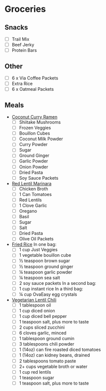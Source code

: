 # Groceries

## Snacks
- [ ] Trail Mix
- [ ] Beef Jerky
- [ ] Protein Bars

## Other
- [ ] 6 x Via Coffee Packets
- [ ] Extra Rice
- [ ] 6 x Oatmeal Packets

## Meals

- [Coconut Curry Ramen](https://www.rei.com/blog/camp/backpacking-recipe-coconut-curry-ramen)
  - [ ] Shiitake Mushrooms
  - [ ] Frozen Veggies
  - [ ] Bouillon Cubes
  - [ ] Coconut Milk Powder
  - [ ] Curry Powder
  - [ ] Sugar
  - [ ] Ground Ginger
  - [ ] Garlic Powder
  - [ ] Onion Powder
  - [ ] Dried Pasta
  - [ ] Soy Sauce Packets

- [Red Lentil Marinara](https://www.rei.com/blog/camp/backpacking-recipes-red-lentil-marinara)
  - [ ] Chicken Broth
  - [ ] 1 Can Tomatoes
  - [ ] Red Lentils
  - [ ] 1 Clove Garlic
  - [ ] Oregano
  - [ ] Basil
  - [ ] Sugar
  - [ ] Salt
  - [ ] Dried Pasta
  - [ ] Olive Oil Packets

- [Fried Rice](https://www.rei.com/blog/camp/backpacking-recipe-fried-rice)
In one bag:
  - [ ] 1 cup Just Veggies
  - [ ] 1 vegetable bouillon cube
  - [ ] ½ teaspoon brown sugar
  - [ ] ½ teaspoon ground ginger
  - [ ] ¼ teaspoon garlic powder
  - [ ] ¼ teaspoon sea salt
  - [ ] 2 soy sauce packets
In a second bag:
  - [ ] 1 cup instant rice
In a third bag:
  - [ ] ¼ cup OvaEasy egg crystals

- [Vegetarian Lentil Chili](https://www.rei.com/blog/camp/backpacking-vegetarian-lentil-chili-recipe)
  - [ ] 1 tablespoon oil
  - [ ] 1 cup diced onion
  - [ ] 1 cup diced bell pepper
  - [ ] 1 teaspoon salt, plus more to taste
  - [ ] 2 cups sliced zucchini
  - [ ] 6 cloves garlic, minced
  - [ ] 1 tablespoon ground cumin
  - [ ] 3 tablespoons chili powder
  - [ ] 1 (14oz) can fire roasted diced tomatoes
  - [ ] 1 (14oz) can kidney beans, drained
  - [ ] 2 tablespoons tomato paste
  - [ ] 2+ cups vegetable broth or water
  - [ ] 1 cup red lentils
  - [ ] 1 teaspoon sugar
  - [ ] 1 teaspoon salt, plus more to taste
